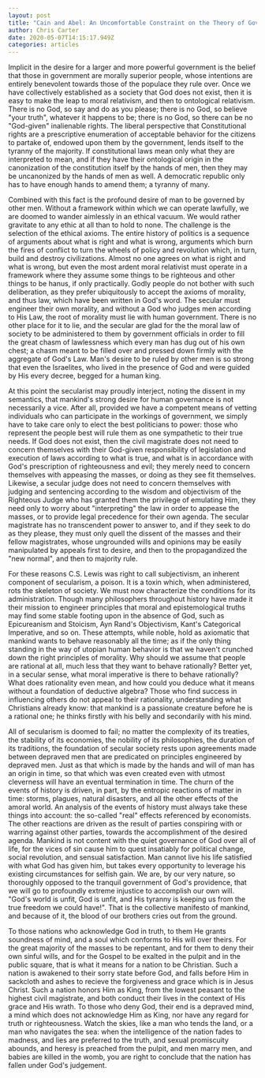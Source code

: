 ```yaml
---
layout: post
title: "Cain and Abel: An Uncomfortable Constraint on the Theory of Government"
author: Chris Carter
date: 2020-05-07T14:15:17.949Z
categories: articles
---
```

Implicit in the desire for a larger and more powerful government is the belief that those in government are morally superior people, whose intentions are entirely benevolent towards those of the populace they rule over. Once we have collectively established as a society that God does not exist, then it is easy to make the leap to moral relativism, and then to ontological relativism. There is no God, so say and do as you please; there is no God, so believe "your truth", whatever it happens to be; there is no God, so there can be no "God-given" inalienable rights. The liberal perspective that Constitutional rights are a prescriptive enumeration of acceptable behavior for the citizens to partake of, endowed upon them by the government, lends itself to the tyranny of the majority. If constitutional laws mean only what they are interpreted to mean, and if they have their ontological origin in the canonization of the constitution itself by the hands of men, then they may be uncanonized by the hands of men as well. A democratic republic only has to have enough hands to amend them; a tyranny of many. 

Combined with this fact is the profound desire of man to be governed by other men. Without a framework within which we can operate lawfully, we are doomed to wander aimlessly in an ethical vacuum. We would rather gravitate to any ethic at all than to hold to none. The challenge is the selection of the ethical axioms. The entire history of politics is a sequence of arguments about what is right and what is wrong, arguments which burn the fires of conflict to turn the wheels of policy and revolution which, in turn, build and destroy civilizations. Almost no one agrees on what is right and what is wrong, but even the most ardent moral relativist must operate in a framework where they assume some things to be righteous and other things to be hanus, if only practically. Godly people do not bother with such deliberation, as they prefer ubiquitously to accept the axioms of morality, and thus law, which have been written in God's word. The secular must engineer their own morality, and without a God who judges men according to His Law, the root of morality must lie with human government. There is no other place for it to lie, and the secular are glad for the the moral law of society to be administered to them by government officials in order to fill the great chasm of lawlessness which every man has dug out of his own chest; a chasm meant to be filled over and pressed down firmly with the aggregate of God's Law. Man's desire to be ruled by other men is so strong that even the Israelites, who lived in the presence of God and were guided by His every decree, begged for a human king. 

At this point the secularist may proudly interject, noting the dissent in my semantics, that mankind's strong desire for human governance is not necessarily a vice. After all, provided we have a competent means of vetting individuals who can participate in the workings of government, we simply have to take care only to elect the best politicians to power: those who represent the people best will rule them as one sympathetic to their true needs. If God does not exist, then the civil magistrate does not need to concern themselves with their God-given responsibility of legislation and execution of laws according to what is true, and what is in accordance with God's prescription of righteousness and evil; they merely need to concern themselves with appeasing the masses, or doing as they see fit themselves. Likewise, a secular judge does not need to concern themselves with judging and sentencing according to the wisdom and objectivism of the Righteous Judge who has granted them the privilege of emulating Him, they need only to worry about "interpreting" the law in order to appease the masses, or to provide legal precedence for their own agenda. The secular magistrate has no transcendent power to answer to, and if they seek to do as they please, they must only quell the dissent of the masses and their fellow magistrates, whose ungrounded wills and opinions may be easily manipulated by appeals first to desire, and then to the propagandized the "new normal", and then to majority rule.

For these reasons C.S. Lewis was right to call subjectivism, an inherent component of secularism, a poison. It is a toxin which, when administered, rots the skeleton of society. We must now characterize the conditions for its administration. Though many philosophers throughout history have made it their mission to engineer principles that moral and epistemological truths may find some stable footing upon in the absence of God, such as Epicureanism and Stoicism, Ayn Rand's Objectivism, Kant's Categorical Imperative, and so on. These attempts, while noble, hold as axiomatic that mankind wants to behave reasonably all the time; as if the only thing standing in the way of utopian human behavior is that we haven't crunched down the right principles of morality. Why should we assume that people are rational at all, much less that they want to behave rationally? Better yet, in a secular sense, what moral imperative is there to behave rationally? What does rationality even mean, and how could you deduce what it means without a foundation of deductive algebra? Those who find success in influencing others do not appeal to their rationality, understanding what Christians already know: that mankind is a passionate creature before he is a rational one; he thinks firstly with his belly and secondarily with his mind. 

All of secularism is doomed to fail; no matter the complexity of its treaties, the stability of its economies, the nobility of its philosophies, the duration of its traditions, the foundation of secular society rests upon agreements made between depraved men that are predicated on principles engineered by depraved men. Just as that which is made by the hands and will of man has an origin in time, so that which was even created even with utmost cleverness will have an eventual termination in time. The churn of the events of history is driven, in part, by the entropic reactions of matter in time: storms, plagues, natural disasters, and all the other effects of the amoral world. An analysis of the events of history must always take these things into account: the so-called "real" effects referenced by economists. The other reactions are driven as the result of parties conspiring with or warring against other parties, towards the accomplishment of the desired agenda. Mankind is not content with the quiet governance of God over all of life, for the vices of sin cause him to quest insatiably for political change, social revolution, and sensual satisfaction. Man cannot live his life satisfied with what God has given him, but takes every opportunity to leverage his existing circumstances for selfish gain. We are, by our very nature, so thoroughly opposed to the tranquil government of God's providence, that we will go to profoundly extreme injustice to accomplish our own will. "God's world is unfit, God is unfit, and His tyranny is keeping us from the true freedom we could have!". That is the collective manifesto of mankind, and because of it, the blood of our brothers cries out from the ground. 

To those nations who acknowledge God in truth, to them He grants soundness of mind, and a soul which conforms to His will over theirs. For the great majority of the masses to be repentant, and for them to deny their own sinful wills, and for the Gospel to be exalted in the pulpit and in the public square, that is what it means for a nation to be Christian. Such a nation is awakened to their sorry state before God, and falls before Him in sackcloth and ashes to recieve the forgiveness and grace which is in Jesus Christ. Such a nation honors Him as King, from the lowest peasant to the highest civil magistrate, and both conduct their lives in the context of His grace and His wrath. To those who deny God, their end is a depraved mind, a mind which does not acknowledge Him as King, nor have any regard for truth or righteousness. Watch the skies, like a man who tends the land, or a man who navigates the sea: when the intelligence of the nation fades to madness, and lies are preferred to the truth, and sexual promiscuity abounds, and heresy is preached from the pulpit, and men marry men, and babies are killed in the womb, you are right to conclude that the nation has fallen under God's judgement.